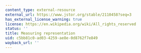 ```yaml
---
content_type: external-resource
external_url: https://www.jstor.org/stable/2110458?seq=3
has_external_license_warning: true
license: https://en.wikipedia.org/wiki/All_rights_reserved
status: ''
title: Measuring representation
uid: c5bb81c0-ad03-4259-ae8e-0d8762f7e849
wayback_url: ''
---
```

